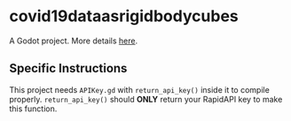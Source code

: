 # covid19dataasrigidbodycubes

A Godot project. More details [here](https://covid19dataasrigidbodycubes.tech).

## Specific Instructions

This project needs `APIKey.gd` with `return_api_key()` inside it to compile properly. `return_api_key()` should **ONLY** return your RapidAPI key to make this function.
